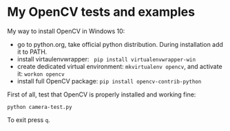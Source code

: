 # My OpenCV tests and examples

My way to install OpenCV in Windows 10:
- go to python.org, take official python distribution. During installation add it to PATH. 
- install virtaulenvwrapper: ` pip install virtualenvwrapper-win`
- create dedicated virtual environment: `mkvirtualenv opencv`, and activate it: `workon opencv`
- install full OpenCV package: `pip install opencv-contrib-python`

First of all, test that OpenCV is properly installed and working fine: 

```
python camera-test.py
```

To exit press `q`.
